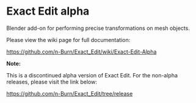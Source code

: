 # Exact Edit alpha

Blender add-on for performing precise transformations on mesh objects.

Please view the wiki page for full documentation:

https://github.com/n-Burn/Exact_Edit/wiki/Exact-Edit-Alpha

**Note:** 

This is a discontinued alpha version of Exact Edit. 
For the non-alpha releases, please visit the link below:

https://github.com/n-Burn/Exact_Edit/tree/release
